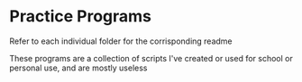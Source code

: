 # Practice Programs

Refer to each individual folder for the corrisponding readme

These programs are a collection of scripts I've created or used for school or personal use,
and are mostly useless

